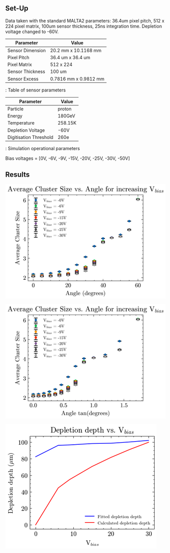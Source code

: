 ## Set-Up

Data taken with the standard MALTA2 parameters: 36.4um pixel pitch, 512 x 224 pixel matrix, 100um sensor thickness, 25ns integration time. Depletion voltage changed to -60V.

| Parameter        | Value                 |
|------------------|-----------------------|
| Sensor Dimension | 20.2 mm x 10.1168 mm  |
| Pixel Pitch      | 36.4 um x 36.4 um     |
| Pixel Matrix     | 512 x 224             |
| Sensor Thickness | 100 um                |
| Sensor Excess    | 0.7816 mm x 0.9812 mm |

: Table of sensor parameters

| Parameter              | Value   |
|------------------------|---------|
| Particle               | proton  |
| Energy                 | 180GeV  |
| Temperature            | 258.15K |
| Depletion Voltage      | -60V    |
| Digitisation Threshold | 260e    |

: Simulation operational parameters

Bias voltages = [0V, -6V, -9V, -15V, -20V, -25V, -30V, -50V]

## Results

![Cluster size vs. incident test beam angle](Plots/Cluster_Size.png)

![Cluster size vs. tan(angle)](Plots/tan(theta)_Cluster_Size.png)

![Linearly fitted cluster size data to produce depletion depth vs. bias voltage](Plots/Depletion_depth_linear_fit_comparison.png)
